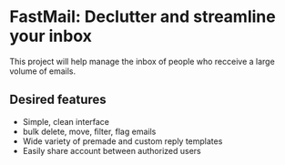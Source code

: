 # FastMail: Declutter and streamline your inbox

This project will help manage the inbox of people who recceive a large volume of emails.

## Desired features

* Simple, clean interface
* bulk delete, move, filter, flag emails
* Wide variety of premade and custom reply templates
* Easily share account between authorized users